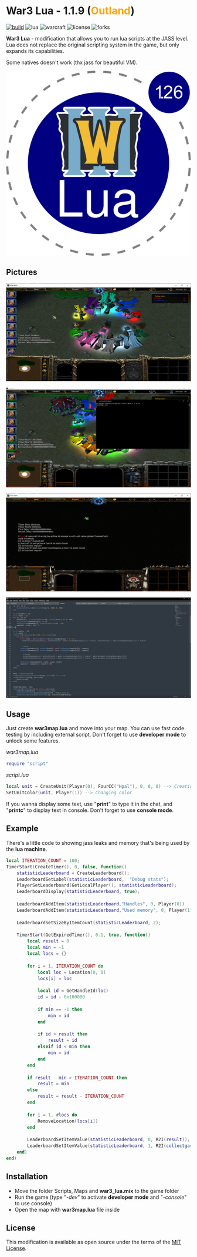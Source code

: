 # War3 Lua - 1.1.9 (<span style="color:orange">Outland</span>)

[![build](https://github.com/Ev3nt/war3_lua/actions/workflows/build.yml/badge.svg)](https://github.com/Ev3nt/war3_lua/actions/workflows/build.yml)
![lua](https://img.shields.io/badge/lua-v5.4.4-blue)
![warcraft](https://img.shields.io/badge/warcraft-1.26a-darkgreen)
![license](https://img.shields.io/github/license/Ev3nt/war3_lua?color=green)
![forks](https://img.shields.io/github/forks/Ev3nt/war3_lua?style=social)

**War3 Lua** - modification that allows you to run lua scripts at the JASS level. Lua does not replace the original scripting system in the game, but only expands its capabilities.

Some natives doesn't work (thx jass for beautiful VM).

![](./war3_lua.png)


## Pictures

![](./Pictures/1.png)

![](./Pictures/2.png)

![](./Pictures/3.png)

![](./Pictures/4.png)

## Usage
Just create **war3map.lua** and move into your map. You can use fast code testing by including external script. Don't forget to use **developer mode** to unlock some features.

*war3map.lua*
```lua
require "script"
```

*script.lua*
```lua
local unit = CreateUnit(Player(0), FourCC("Hpal"), 0, 0, 0) --> Creating unit
SetUnitColor(unit, Player(1)) --> Changing color
```

If you wanna display some text, use "**print**" to type it in the chat, and "**printc**" to display text in console. Don't forget to use **console mode**.

## Example

There's a little code to showing jass leaks and memory that's being used by the **lua machine**.

```lua
local ITERATION_COUNT = 100;
TimerStart(CreateTimer(), 0, false, function()
	statisticLeaderboard = CreateLeaderboard();
	LeaderboardSetLabel(statisticLeaderboard,  "Debug stats");
	PlayerSetLeaderboard(GetLocalPlayer(), statisticLeaderboard);
	LeaderboardDisplay(statisticLeaderboard, true);

	LeaderboardAddItem(statisticLeaderboard,"Handles", 0, Player(0))
	LeaderboardAddItem(statisticLeaderboard,"Used memory", 0, Player(1))

	LeaderboardSetSizeByItemCount(statisticLeaderboard, 2);

	TimerStart(GetExpiredTimer(), 0.1, true, function()
		local result = 0
		local min = -1
		local locs = {}

		for i = 1, ITERATION_COUNT do
			local loc = Location(0, 0)
			locs[i] = loc
	      
	       	local id = GetHandleId(loc)
	       	id = id - 0x100000

	       	if min == -1 then
				min = id
			end
			
			if id > result then
				result = id
			elseif id < min then
				min = id
			end
		end

		if result - min > ITERATION_COUNT then
			result = min
		else
			result = result - ITERATION_COUNT
		end

		for i = 1, #locs do
			RemoveLocation(locs[i])
		end

		LeaderboardSetItemValue(statisticLeaderboard, 0, R2I(result));
    	LeaderboardSetItemValue(statisticLeaderboard, 1, R2I(collectgarbage("count")));
	end)
end)
```

## Installation
* Move the folder Scripts, Maps and **war3_lua.mix** to the game folder
* Run the game (type "*-dev*" to activate **developer mode** and "*-console*" to use console)
* Open the map with **war3map.lua** file inside

## License

This modification is available as open source under the terms of the [MIT License](https://github.com/Ev3nt/war3_lua/blob/master/LICENSE.md).